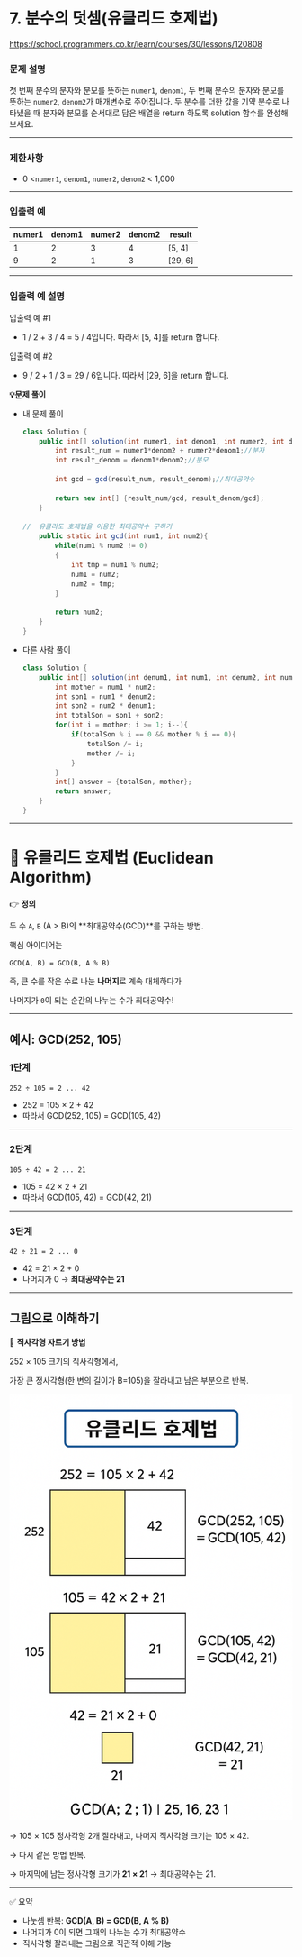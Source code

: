 # 7. 분수의 덧셈(유클리드 호제법)

https://school.programmers.co.kr/learn/courses/30/lessons/120808 

### **문제 설명**

첫 번째 분수의 분자와 분모를 뜻하는 `numer1`, `denom1`, 두 번째 분수의 분자와 분모를 뜻하는 `numer2`, `denom2`가 매개변수로 주어집니다. 두 분수를 더한 값을 기약 분수로 나타냈을 때 분자와 분모를 순서대로 담은 배열을 return 하도록 solution 함수를 완성해보세요.

---

### 제한사항

- 0 <`numer1`, `denom1`, `numer2`, `denom2` < 1,000

---

### 입출력 예

| numer1 | denom1 | numer2 | denom2 | result |
| --- | --- | --- | --- | --- |
| 1 | 2 | 3 | 4 | [5, 4] |
| 9 | 2 | 1 | 3 | [29, 6] |

---

### 입출력 예 설명

입출력 예 #1

- 1 / 2 + 3 / 4 = 5 / 4입니다. 따라서 [5, 4]를 return 합니다.

입출력 예 #2

- 9 / 2 + 1 / 3 = 29 / 6입니다. 따라서 [29, 6]을 return 합니다.

<aside>


**💡문제 풀이**

</aside>

- 내 문제 풀이
    
    ```java
    class Solution {
        public int[] solution(int numer1, int denom1, int numer2, int denom2) {
            int result_num = numer1*denom2 + numer2*denom1;//분자
            int result_denom = denom1*denom2;//분모
            
            int gcd = gcd(result_num, result_denom);//최대공약수
    
            return new int[] {result_num/gcd, result_denom/gcd};
        }
        
    //  유클리도 호제법을 이용한 최대공약수 구하기
        public static int gcd(int num1, int num2){
            while(num1 % num2 != 0)
            {
                int tmp = num1 % num2;
                num1 = num2;
                num2 = tmp;
            }
            
            return num2;
        }
    }
    ```
    
- 다른 사람 풀이
    
    ```java
    class Solution {
        public int[] solution(int denum1, int num1, int denum2, int num2) {
            int mother = num1 * num2;
            int son1 = num1 * denum2;
            int son2 = num2 * denum1;
            int totalSon = son1 + son2;
            for(int i = mother; i >= 1; i--){
                if(totalSon % i == 0 && mother % i == 0){
                    totalSon /= i;
                    mother /= i;
                }
            }
            int[] answer = {totalSon, mother};
            return answer;
        }
    }
    ```
    

<aside>


---

</aside>

# 📘 유클리드 호제법 (Euclidean Algorithm)

👉 **정의**

두 수 `A`, `B` (A > B)의 **최대공약수(GCD)**를 구하는 방법.

핵심 아이디어는

```
GCD(A, B) = GCD(B, A % B)
```

즉, 큰 수를 작은 수로 나눈 **나머지**로 계속 대체하다가

나머지가 `0`이 되는 순간의 나누는 수가 최대공약수!

---

## 예시: GCD(252, 105)

### 1단계

```
252 ÷ 105 = 2 ... 42
```

- 252 = 105 × 2 + 42
- 따라서 GCD(252, 105) = GCD(105, 42)

---

### 2단계

```
105 ÷ 42 = 2 ... 21
```

- 105 = 42 × 2 + 21
- 따라서 GCD(105, 42) = GCD(42, 21)

---

### 3단계

```
42 ÷ 21 = 2 ... 0
```

- 42 = 21 × 2 + 0
- 나머지가 0 → **최대공약수는 21**

---

## 그림으로 이해하기

📐 **직사각형 자르기 방법**

252 × 105 크기의 직사각형에서,

가장 큰 정사각형(한 변의 길이가 B=105)을 잘라내고 남은 부분으로 반복.

![alt text](image.png)

→ 105 × 105 정사각형 2개 잘라내고, 나머지 직사각형 크기는 105 × 42.

→ 다시 같은 방법 반복.

→ 마지막에 남는 정사각형 크기가 **21 × 21** → 최대공약수는 21.

---

✅ 요약

- 나눗셈 반복: **GCD(A, B) = GCD(B, A % B)**
- 나머지가 0이 되면 그때의 나누는 수가 최대공약수
- 직사각형 잘라내는 그림으로 직관적 이해 가능